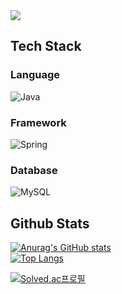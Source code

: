 <div>
  <!--Header-->
  <img src="https://capsule-render.vercel.app/api?type=venom&color=gradient&height=300&section=header&text=Hyunwoo's%20GitHub" />
</div>


  <!--Body-->
  ## Tech Stack
  
  ### Language
  ![Java](https://img.shields.io/badge/java-%23ED8B00.svg?style=for-the-badge&logo=openjdk&logoColor=white)
  <br/>

  ### Framework
  ![Spring](https://img.shields.io/badge/spring-%236DB33F.svg?style=for-the-badge&logo=spring&logoColor=white)
  <br/>
  
  ### Database
  ![MySQL](https://img.shields.io/badge/mysql-4479A1.svg?style=for-the-badge&logo=mysql&logoColor=white)
  
  ## Github Stats
  [![Anurag's GitHub stats](https://github-readme-stats.vercel.app/api?username=Ro-cks)](https://github.com/anuraghazra/github-readme-stats)
  <br/>
  [![Top Langs](https://github-readme-stats.vercel.app/api/top-langs/?username=Ro-cks)](https://github.com/anuraghazra/github-readme-stats)

  [![Solved.ac프로필](http://mazassumnida.wtf/api/v2/generate_badge?boj=mmmni120)](https://solved.ac/mmmni120)
  
